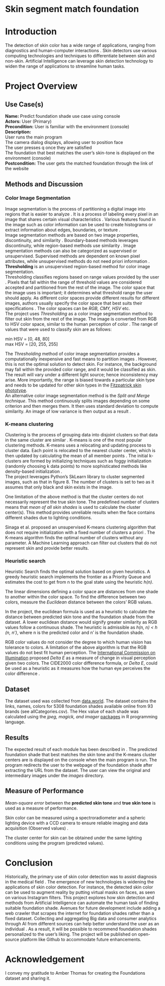 # Skin segment match foundation

# Introduction

The detection of skin color has a wide range of applications, ranging
from diagnostics and human-computer interactions . Skin detectors use
various computing technologies and techniques to differentiate between
skin and non-skin. Artificial Intelligence can leverage skin detection
technology to widen the range of applications to streamline human
tasks. 

# Project Overview

## Use Case(s)

**Name:** Predict foundation shade use case using console  
**Actors:** User (Primary)  
**Precondition:** User is familiar with the environment (console)  
**Description:**  
User runs the main program  
The camera dialog displays, allowing user to position face  
The user presses q once they are satisfied  
The foundation that best matches the user’s skin-tone is displayed on
the environment (console)  
**Postcondition:** The user gets the matched foundation through the link
of the website


## Methods and Discussion

### Color Image Segmentation

Image segmentation is the process of partitioning a digital image into
regions that is easier to analyze . It is a process of labeling every
pixel in an image that shares certain visual characteristics . Various
features found in the image such as color information can be used to
create histograms or extract information about edges, boundaries, or
texture .  
Image segmentation methods are based on two image properties,
discontinuity, and similarity . Boundary-based methods leverages
discontinuity, while region-based methods use similarity . Image
segmentation methods can also be categorized as supervised or
unsupervised. Supervised methods are dependent on known pixel
attributes, while unsupervised methods do not need priori information .
**Thresholding** is an unsupervised region-based method for color image
segmentation.  
Thresholding classifies regions based on range values provided by the
user . Pixels that fall within the range of threshold values are
considered accepted and partitioned from the rest of the image. The
color space that the image uses is important; it determines what
threshold range the user should apply. As different color spaces provide
different results for different images, authors usually specify the
color space that best suits their specifications . The color spaces can
be *RGB, CMY, HSV* etc.  
The project uses *Thresholding* as a color image segmentation method to
filter out skin from the rest of the image. The image is converted from
RGB to HSV color space, similar to the human perception of color . The
range of values that were used to classify skin are as follows:

min HSV = \[0, 48, 80\]  
max HSV = \[20, 255, 255\]

The *Thresholding* method of color image segmentation provides a
computationally inexpensive and fast means to partition images .
However, this is not the optimal solution to detect skin. For instance,
the background may fall within the provided color range, and it would be
classified as skin. The result will vary under a different light source;
hence inconsistency may arise. More importantly, the range is biased
towards a particular skin type and needs to be updated for other skin
types in the [Fitzpatrick skin
phototype](https://dermnetnz.org/topics/skin-phototype).  
An alternative color image segmentation method is the *Split and Merge
technique*. This method continuously splits images depending on some
criterion and then merges them. It then uses standard deviation to
compute similarity. An image of low variance is then output as a result
.

### K-means clustering

Clustering is the process of grouping data into disjoint clusters so
that data in the same cluster are similar . K-means is one of the most
popular clustering methods. K-means uses a relocating and updating
process to cluster data. Each point is relocated to the nearest cluster
center, which is then updated by calculating the mean of all member
points . The initial k-clusters are formed by initializing techniques
such as foggy initialization (randomly choosing k data points) to more
sophisticated methods like density-based initialization .  
The project leverages Python’s SkLearn library to cluster segmented
images, such as that in figure 8. The number of clusters is set to two
as it assumes that only black and skin exists in the image.

One limitation of the above method is that the cluster centers do not
necessarily represent the true skin tone. The predefined number of
clusters means that *mean of all skin shades* is used to calculate the
cluster center(s). This method provides unreliable results when the face
contains different shades due to lighting conditions.

Sinaga et al. proposed an unsupervised K-means clustering algorithm that
does not require initialization with a fixed number of clusters a priori
. The K-means algorithm finds the optimal number of clusters without any
parameter. A Machine Learning approach can filter out clusters that do
not represent skin and provide better results.

### Heuristic search

Heuristic Search finds the optimal solution based on given heuristics. A
greedy heuristic search implements the frontier as a Priority Queue and
estimates the cost to get from n to the goal state using the heuristic
*h(n)*.  

The linear dimensions defining a color space are distances from one
shade to another within the color space. To find the difference between
two colors, measure the *Euclidean* distance between the colors’ RGB
values.

In the project, the euclidean formula is used as a heuristic to
calculate the distance between predicted skin tone and the foundation
shade from the dataset. A lower euclidean distance would signify greater
similarity as RGB values follow a continuous shade. The heuristic is
admissible as *h(n, n) \< h (n, n’)*, where n is the predicted color and
n’ is the foundation shade. 

RGB color values do not consider the degree to which human vision has
tolerance to colors. A limitation of the above algorithm is that the RGB
values do not best fit human perception. The [International Commission
on Illumination](http://cie.co.at/) proposed *Delta E* as a measure of
change in visual perception given two colors. The CIDE2000 color
difference formula, or *Delta E*, could be used as a heuristic as it
measures how the human eye perceives the color difference .

## Dataset

The dataset used was collected from
[data.world](https://data.world/amberthomas/foundation-products). The
dataset contains the links, names, colors for 5308 foundation shades
available online from 93 brands (see allCategories.csv). The Hex value
of each shade was calculated using the *jpeg, magick, and imager*
[packages](https://cran.r-project.org/web/packages/) in R programming
language.

## Results

The expected result of each module has been described in . The predicted
foundation shade that best matches the skin tone and the K-means cluster
centers are is displayed on the console when the main program is run.
The program redirects the user to the webpage of the foundation shade
after extracting the URL from the dataset. The user can view the
original and intermediary images under the *images* directory.

## Measure of Performance

*Mean-square error* between the **predicted skin tone** and **true skin
tone** is used as a measure of performance.

Skin color can be measured using a spectroradiometer and a spheric
lighting device with a CCD camera to ensure reliable imaging and data
acquisition (Observed values) .

The cluster center for skin can be obtained under the same lighting
conditions using the program (predicted values).

# Conclusion

Historically, the primary use of skin color detection was to assist
diagnosis in the medical field . The emergence of new technologies is
widening the applications of skin color detection. For instance, the
detected skin color can be used to augment reality by putting virtual
masks on faces, as seen on various Instagram filters. This project
explores how skin detection and methods from Artificial Intelligence can
automate the human task of finding suitable foundation shade. Avenues
for future development include adding a web crawler that scrapes the
internet for foundation shades rather than a fixed dataset. Collecting
and aggregating Big data and consumer analytics through AI from
different sources can help better understand the user as an individual .
As a result, it will be possible to recommend foundation shades
personalized to the user’s liking. The project will be published on
open-source platform like Github to accommodate future enhancements.

# Acknowledgement

I convey my gratitude to Amber Thomas for creating the Foundations
dataset and sharing it.
